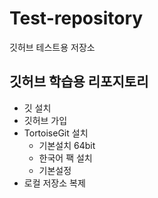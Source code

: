 # Test-repository

깃허브 테스트용 저장소

## 깃허브 학습용 리포지토리
- 깃 설치
- 깃허브 가입
- TortoiseGit 설치
  - 기본설치 64bit
  - 한국어 팩 설치
  - 기본설정
- 로컬 저장소 복제
	